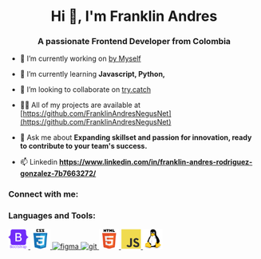 <h1 align="center">Hi 👋, I'm Franklin Andres</h1>
<h3 align="center">A passionate Frontend Developer from Colombia</h3>

- 🔭 I’m currently working on [by Myself](https://github.com/Trycatch-tv/team-14-frontend)

- 🌱 I’m currently learning **Javascript, Python,**

- 👯 I’m looking to collaborate on [try.catch](https://github.com/Trycatch-tv/team-14-frontend)

- 👨‍💻 All of my projects are available at [https://github.com/FranklinAndresNegusNet](https://github.com/FranklinAndresNegusNet)

- 💬 Ask me about **Expanding skillset and passion for innovation, ready to contribute to your team's success.**

- 📫 Linkedin **https://www.linkedin.com/in/franklin-andres-rodriguez-gonzalez-7b7663272/**

<h3 align="left">Connect with me:</h3>
<p align="left">
</p>

<h3 align="left">Languages and Tools:</h3>
<p align="left"> <a href="https://getbootstrap.com" target="_blank" rel="noreferrer"> <img src="https://raw.githubusercontent.com/devicons/devicon/master/icons/bootstrap/bootstrap-plain-wordmark.svg" alt="bootstrap" width="40" height="40"/> </a> <a href="https://www.w3schools.com/css/" target="_blank" rel="noreferrer"> <img src="https://raw.githubusercontent.com/devicons/devicon/master/icons/css3/css3-original-wordmark.svg" alt="css3" width="40" height="40"/> </a> <a href="https://www.figma.com/" target="_blank" rel="noreferrer"> <img src="https://www.vectorlogo.zone/logos/figma/figma-icon.svg" alt="figma" width="40" height="40"/> </a> <a href="https://git-scm.com/" target="_blank" rel="noreferrer"> <img src="https://www.vectorlogo.zone/logos/git-scm/git-scm-icon.svg" alt="git" width="40" height="40"/> </a> <a href="https://www.w3.org/html/" target="_blank" rel="noreferrer"> <img src="https://raw.githubusercontent.com/devicons/devicon/master/icons/html5/html5-original-wordmark.svg" alt="html5" width="40" height="40"/> </a> <a href="https://developer.mozilla.org/en-US/docs/Web/JavaScript" target="_blank" rel="noreferrer"> <img src="https://raw.githubusercontent.com/devicons/devicon/master/icons/javascript/javascript-original.svg" alt="javascript" width="40" height="40"/> </a> <a href="https://www.linux.org/" target="_blank" rel="noreferrer"> <img src="https://raw.githubusercontent.com/devicons/devicon/master/icons/linux/linux-original.svg" alt="linux" width="40" height="40"/> </a> </p>

